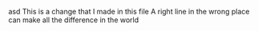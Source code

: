 asd
This is a change that I made in this file
A right line in the wrong place can make all the difference in the world
